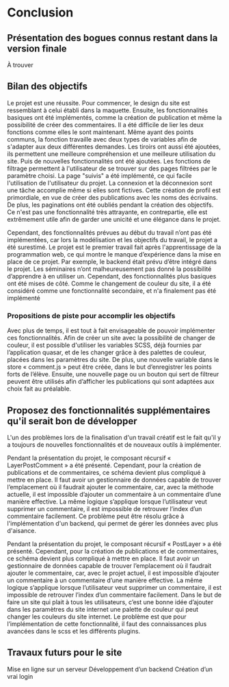 

# Conclusion 

## Présentation des bogues connus restant dans la version finale  

À trouver

## Bilan des objectifs

Le projet est une réussite. Pour commencer, le design du site est ressemblant à celui établi dans la maquette. Ensuite, les fonctionnalités basiques ont été implémentés, comme la création de publication et même la possibilité de créer des commentaires. Il a été difficile de lier les deux fonctions comme elles le sont maintenant. Même ayant des points communs, la fonction travaille avec deux types de variables afin de s'adapter aux deux différentes demandes. Les tiroirs ont aussi été ajoutées, ils permettent une meilleure compréhension et une meilleure utilisation du site. Puis de nouvelles fonctionnalités ont été ajoutées. Les fonctions de filtrage permettent à l'utilisateur de se trouver sur des pages filtrées par le paramètre choisi. La page "suivis" a été implémenté, ce qui facile l'utilisation de l'utilisateur du projet. La connexion et la déconnexion sont une tâche accomplie même si elles sont fictives. Cette création de profil est primordiale, en vue de créer des publications avec les noms des écrivains. De plus, les paginations ont été oubliés pendant la création des objectifs. Ce n'est pas une fonctionnalité très attrayante, en contrepartie, elle est extrêmement utile afin de garder une unicité et une élégance dans le projet. 

Cependant, des fonctionnalités prévues au début du travail n’ont pas été implémentées, car lors la modélisation et les objectifs du travail, le projet a été surestimé. Le projet est le premier travail fait après l'apprentissage de la programmation web, ce qui montre le manque d’expérience dans la mise en place de ce projet. Par exemple, le backend était prévu d’être intégré dans le projet. Les séminaires n’ont malheureusement pas donné la possibilité d’apprendre à en utiliser un. Cependant, des fonctionnalités plus basiques ont été mises de côté. Comme le changement de couleur du site, il a été considéré comme une fonctionnalité secondaire, et n'a finalement pas été implémenté


### Propositions de piste pour accomplir les objectifs  

Avec plus de temps, il est tout à fait envisageable de pouvoir implémenter ces fonctionnalités. Afin de créer un site avec la possibilité de changer de couleur, il est possible d'utiliser les variables SCSS, déjà fournies par l’application quasar, et de les changer grâce à des palettes de couleur, placées dans les paramètres du site. De plus, une nouvelle variable dans le store « comment.js » peut être créée, dans le but d’enregistrer les points forts de l’élève. Ensuite, une nouvelle page ou un bouton qui sert de filtreur peuvent être utilisés afin d’afficher les publications qui sont adaptées aux choix fait au préalable.

## Proposez des fonctionnalités supplémentaires qu'il serait bon de développer 

L'un des problèmes lors de la finalisation d'un travail créatif est le fait qu'il y a toujours de nouvelles fonctionnalités et de nouveaux outils à implémenter. 

Pendant la présentation du projet, le composant récursif « LayerPostComment » a été présenté. Cependant, pour la création de publications et de commentaires, ce schéma devient plus compliqué à mettre en place. Il faut avoir un gestionnaire de données capable de trouver l’emplacement où il faudrait ajouter le commentaire, car, avec la méthode actuelle, il est impossible d’ajouter un commentaire à un commentaire d’une manière effective. La même logique s’applique lorsque l’utilisateur veut supprimer un commentaire, il est impossible de retrouver l’index d’un commentaire facilement. Ce problème peut être résolu grâce à l'implémentation d'un backend, qui permet de gérer les données avec plus d'aisance.

Pendant la présentation du projet, le composant récursif « PostLayer » a été présenté. Cependant, pour la création de publications et de commentaires, ce schéma devient plus compliqué à mettre en place. Il faut avoir un gestionnaire de données capable de trouver l’emplacement où il faudrait ajouter le commentaire, car, avec le projet actuel, il est impossible d’ajouter un commentaire à un commentaire d’une manière effective. La même logique s’applique lorsque l’utilisateur veut supprimer un commentaire, il est impossible de retrouver l’index d’un commentaire facilement.
Dans le but de faire un site qui plait à tous les utilisateurs, c’est une bonne idée d’ajouter dans les paramètres du site internet une palette de couleur qui peut changer les couleurs du site internet. Le problème est que pour l’implémentation de cette fonctionnalité, il faut des connaissances plus avancées dans le scss et les différents plugins.



## Travaux futurs pour le site

Mise en ligne sur un serveur 
Développement d’un backend
Création d’un vrai login 


